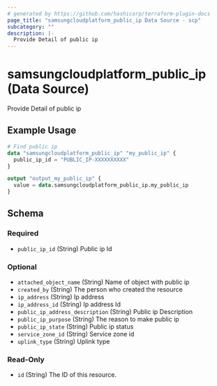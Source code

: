 ```yaml
---
# generated by https://github.com/hashicorp/terraform-plugin-docs
page_title: "samsungcloudplatform_public_ip Data Source - scp"
subcategory: ""
description: |-
  Provide Detail of public ip
---
```


# samsungcloudplatform_public_ip (Data Source)

Provide Detail of public ip

## Example Usage

```terraform
# Find public ip
data "samsungcloudplatform_public_ip" "my_public_ip" {
  public_ip_id = "PUBLIC_IP-XXXXXXXXXX"
}

output "output_my_public_ip" {
  value = data.samsungcloudplatform_public_ip.my_public_ip
}
```

<!-- schema generated by tfplugindocs -->
## Schema

### Required

- `public_ip_id` (String) Public ip Id

### Optional

- `attached_object_name` (String) Name of object with public ip
- `created_by` (String) The person who created the resource
- `ip_address` (String) Ip address
- `ip_address_id` (String) Ip address Id
- `public_ip_address_description` (String) Public ip Description
- `public_ip_purpose` (String) The reason to make public ip
- `public_ip_state` (String) Public ip status
- `service_zone_id` (String) Service zone id
- `uplink_type` (String) Uplink type

### Read-Only

- `id` (String) The ID of this resource.


